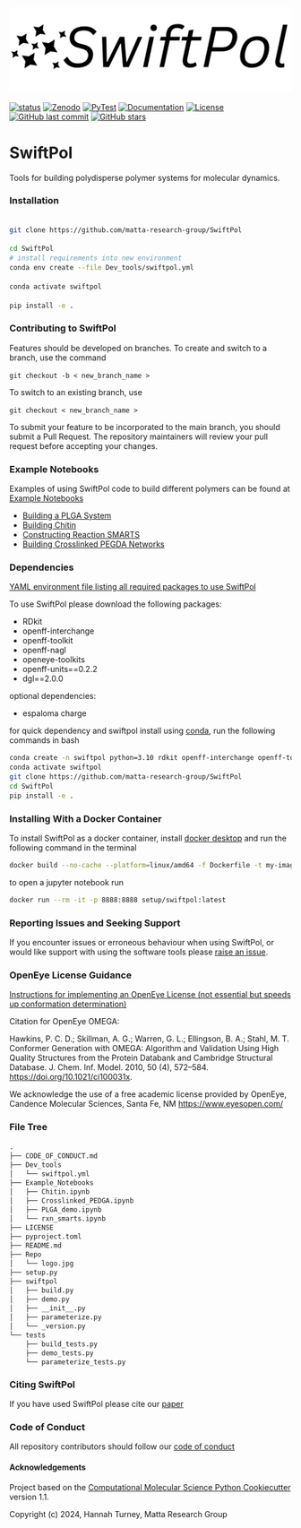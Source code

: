 ![title](Repo/logo.jpg)

[![status](https://joss.theoj.org/papers/8ddec851cf6ac8c0ae55ed4024b75b79/status.svg)](https://joss.theoj.org/papers/8ddec851cf6ac8c0ae55ed4024b75b79)
[![Zenodo](https://zenodo.org/badge/798303954.svg)](https://doi.org/10.5281/zenodo.15111991)
[![PyTest](https://github.com/matta-research-group/SwiftPol/actions/workflows/SwiftPol_tests.yml/badge.svg)](https://github.com/matta-research-group/SwiftPol/actions/workflows/SwiftPol_tests.yml)
[![Documentation](https://img.shields.io/badge/Documentation-Online-brightgreen)](https://matta-research-group.github.io/SwiftPol)
[![License](https://img.shields.io/badge/license-BSD--3--Clause-blue.svg)](https://github.com/yourusername/yourrepository/blob/main/LICENSE)
[![GitHub last commit](https://img.shields.io/github/last-commit/matta-research-group/SwiftPol)](https://github.com/matta-research-group/SwiftPol/commits/main)
[![GitHub stars](https://img.shields.io/github/stars/matta-research-group/SwiftPol)](https://github.com/matta-research-group/SwiftPol/stargazers)



# SwiftPol
Tools for building polydisperse polymer systems for molecular dynamics.

### Installation

```bash

git clone https://github.com/matta-research-group/SwiftPol

cd SwiftPol
# install requirements into new environment
conda env create --file Dev_tools/swiftpol.yml

conda activate swiftpol

pip install -e .

```

### Contributing to SwiftPol

Features should be developed on branches. To create and switch to a branch, use the command

`git checkout -b < new_branch_name >`

To switch to an existing branch, use

`git checkout < new_branch_name >`

To submit your feature to be incorporated to the main branch, you should submit a Pull Request. The repository maintainers will review your pull request before accepting your changes.

### Example Notebooks
Examples of using SwiftPol code to build different polymers can be found at [Example Notebooks](Example_Notebooks/)
-  [Building a PLGA System](Example_Notebooks/PLGA_demo.ipynb)
-  [Building Chitin](Example_Notebooks/Chitin.ipynb)
-  [Constructing Reaction SMARTS](Example_Notebooks/rxn_smarts.ipynb)
-  [Building Crosslinked PEGDA Networks](Example_Notebooks/Crosslinking_demo.ipynb)

### Dependencies
[YAML environment file listing all required packages to use SwiftPol](https://github.com/matta-research-group/SwiftPol/blob/main/Dev_tools/swiftpol.yml)

To use SwiftPol please download the following packages:
- RDkit
- openff-interchange
- openff-toolkit
- openff-nagl
- openeye-toolkits
- openff-units==0.2.2
- dgl==2.0.0

optional dependencies:
- espaloma charge


for quick dependency and swiftpol install using [conda](https://docs.conda.io/projects/conda/en/latest/user-guide/install/index.html), run the following commands in bash
```bash
conda create -n swiftpol python=3.10 rdkit openff-interchange openff-toolkit openff-nagl dgl=2.0.0 openeye-toolkits nglview openff-units=0.2.2 -c conda-forge -c dglteam -c openeye
conda activate swiftpol
git clone https://github.com/matta-research-group/SwiftPol
cd SwiftPol
pip install -e .
```

### Installing With a Docker Container

To install SwiftPol as a docker container, install [docker desktop](https://docs.docker.com/desktop/) and run the following command in the terminal

```bash
docker build --no-cache --platform=linux/amd64 -f Dockerfile -t my-image -t setup/swiftpol:latest .
```

to open a jupyter notebook run

```bash
docker run --rm -it -p 8888:8888 setup/swiftpol:latest
```

### Reporting Issues and Seeking Support

If you encounter issues or erroneous behaviour when using SwiftPol, or would like support with using the software tools please [raise an issue](https://github.com/matta-research-group/SwiftPol/issues).



### OpenEye License Guidance
[Instructions for implementing an OpenEye License (not essential but speeds up conformation determination)](https://docs.eyesopen.com/toolkits/python/quickstart-python/license.html)

Citation for OpenEye OMEGA:

Hawkins, P. C. D.; Skillman, A. G.; Warren, G. L.; Ellingson, B. A.; Stahl, M. T. Conformer Generation with OMEGA: Algorithm and Validation Using High Quality Structures from the Protein Databank and Cambridge Structural Database. J. Chem. Inf. Model. 2010, 50 (4), 572–584. https://doi.org/10.1021/ci100031x.

We acknowledge the use of a free academic license provided by OpenEye, Candence Molecular Sciences, Santa Fe, NM https://www.eyesopen.com/


### File Tree
```
.
├── CODE_OF_CONDUCT.md
├── Dev_tools
│   └── swiftpol.yml
├── Example_Notebooks
│   ├── Chitin.ipynb
│   ├── Crosslinked_PEDGA.ipynb
│   ├── PLGA_demo.ipynb
│   └── rxn_smarts.ipynb
├── LICENSE
├── pyproject.toml
├── README.md
├── Repo
│   └── logo.jpg
├── setup.py
├── swiftpol
│   ├── build.py
│   ├── demo.py
│   ├── __init__.py
│   ├── parameterize.py
│   └── _version.py
└── tests
    ├── build_tests.py
    ├── demo_tests.py
    └── parameterize_tests.py
```

### Citing SwiftPol
If you have used SwiftPol please cite our [paper](https://joss.theoj.org/papers/10.21105/joss.08053)

### Code of Conduct
All repository contributors should follow our [code of conduct](CODE_OF_CONDUCT.md)

#### Acknowledgements
Project based on the 
[Computational Molecular Science Python Cookiecutter](https://github.com/molssi/cookiecutter-cms) version 1.1.

Copyright (c) 2024, Hannah Turney, Matta Research Group

